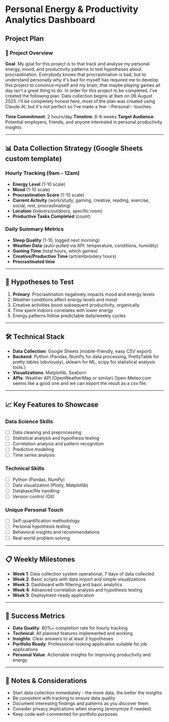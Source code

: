 # Personal Energy & Productivity Analytics Dashboard
## Project Plan

### 🎯 Project Overview
**Goal**: My goal for this project is to that track and analyse my personal energy, mood, and productivity patterns to test hypotheses about procrastination. Everybody knows that procrastination is bad, but to understand personally why it's bad for myself has required me to develop this project to convince myself and my brain, that maybe playing games all day isn't a great thing to do. In order for this project to be completed, I've created the following plan. Data collection begins at 9am on 06 August 2025. I'll be completely honest here, most of the plan was created using Claude AI, but it's not perfect so I've made a few ✨Personal✨ touches.

**Time Commitment**: 2 hours/day
**Timeline**: 6-8 weeks
**Target Audience**: Potential employers, friends, and anyone interested in personal productivity insights

---

## 📊 Data Collection Strategy (Google Sheets custom template)

### Hourly Tracking (9am - 12am)
- **Energy Level** (1-10 scale)
- **Mood** (1-10 scale)
- **Procrastination Score** (1-10 scale)
- **Current Activity** (work/study, gaming, creative, reading, exercise, social, rest, procrastinating)
- **Location** (indoors/outdoors, specific room)
- **Productive Tasks Completed** (count)

### Daily Summary Metrics
- **Sleep Quality** (1-10, logged next morning)
- **Weather Data** (auto-pulled via API: temperature, conditions, humidity)
- **Gaming Time** (total hours, which games)
- **Creative/Productive Time** (art/embroidery hours)
- **Procrastinated time**

---

## 🔬 Hypotheses to Test
1. **Primary**: Procrastination negatively impacts mood and energy levels
2. Weather conditions affect energy levels and mood
3. Creative activities boost subsequent productivity, organically
4. Time spent indoors correlates with lower energy
5. Energy patterns follow predictable daily/weekly cycles

---

## 🛠️ Technical Stack
- **Data Collection**: Google Sheets (mobile-friendly, easy CSV export)
- **Backend**: Python (Pandas, NumPy for data processing, PrettyTable for pretty tables (obviously), sklearn for ML, scipy for statistical analysis tools.)
- **Visualizations**: Matplotlib, Seaborn
- **APIs**: Weather API (OpenWeatherMap or similar) Open-Meteo.com seems like a good one and we can export the result as a csv file.

---

## 📈 Key Features to Showcase

### Data Science Skills
- [ ] Data cleaning and preprocessing
- [ ] Statistical analysis and hypothesis testing
- [ ] Correlation analysis and pattern recognition
- [ ] Predictive modeling
- [ ] Time series analysis

### Technical Skills
- [ ] Python (Pandas, NumPy)
- [ ] Data visualization (Plotly, Matplotlib)
- [ ] Database/file handling
- [ ] Version control (Git)

### Unique Personal Touch
- [ ] Self-quantification methodology
- [ ] Personal hypothesis testing
- [ ] Behavioral insights and recommendations
- [ ] Real-world problem solving

---

## 📋 Weekly Milestones

- **Week 1**: Data collection system operational, 7 days of data collected
- **Week 2**: Basic scripts with data import and simple visualizations
- **Week 3**: Dashboard with filtering and basic analytics
- **Week 4**: Advanced correlation analysis and hypothesis testing
- **Week 5**: Deployment-ready application

---

## 🎯 Success Metrics
- **Data Quality**: 80%+ completion rate for hourly tracking
- **Technical**: All planned features implemented and working
- **Insights**: Clear answers to at least 3 hypotheses
- **Portfolio Ready**: Professional-looking application suitable for job applications
- **Personal Value**: Actionable insights for improving productivity and energy

---

## 📝 Notes & Considerations
- Start data collection immediately - the more data, the better the insights
- Be consistent with tracking to ensure data quality
- Document interesting findings and patterns as you discover them
- Consider privacy implications when sharing (anonymize if needed)
- Keep code well-commented for portfolio purposes



